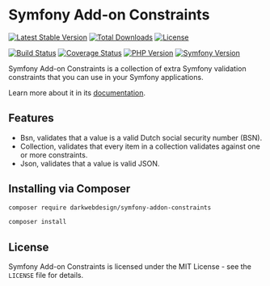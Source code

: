 # Symfony Add-on Constraints

[![Latest Stable Version](https://poser.pugx.org/darkwebdesign/symfony-addon-constraints/v/stable?format=flat)](https://packagist.org/packages/darkwebdesign/symfony-addon-constraints)
[![Total Downloads](https://poser.pugx.org/darkwebdesign/symfony-addon-constraints/downloads?format=flat)](https://packagist.org/packages/darkwebdesign/symfony-addon-constraints)
[![License](https://poser.pugx.org/darkwebdesign/symfony-addon-constraints/license?format=flat)](https://packagist.org/packages/darkwebdesign/symfony-addon-constraints)

[![Build Status](https://travis-ci.org/darkwebdesign/symfony-addon-constraints.svg?branch=5.0)](https://travis-ci.org/darkwebdesign/symfony-addon-constraints?branch=5.0)
[![Coverage Status](https://codecov.io/gh/darkwebdesign/symfony-addon-constraints/branch/5.0/graph/badge.svg)](https://codecov.io/gh/darkwebdesign/symfony-addon-constraints)
[![PHP Version](https://img.shields.io/badge/php-7.1%2B-777BB3.svg)](https://php.net/)
[![Symfony Version](https://img.shields.io/badge/symfony-5.0-93C74B.svg)](https://symfony.com/)

Symfony Add-on Constraints is a collection of extra Symfony validation constraints that you can use in your Symfony
applications.

Learn more about it in its [documentation](https://github.com/darkwebdesign/symfony-addon-pack/blob/5.0/doc/reference/constraints/index.md).

## Features

* Bsn, validates that a value is a valid Dutch social security number (BSN).
* Collection, validates that every item in a collection validates against one or more constraints.
* Json, validates that a value is valid JSON.

## Installing via Composer

```bash
composer require darkwebdesign/symfony-addon-constraints
```

```bash
composer install
```

## License

Symfony Add-on Constraints is licensed under the MIT License - see the `LICENSE` file for details.
